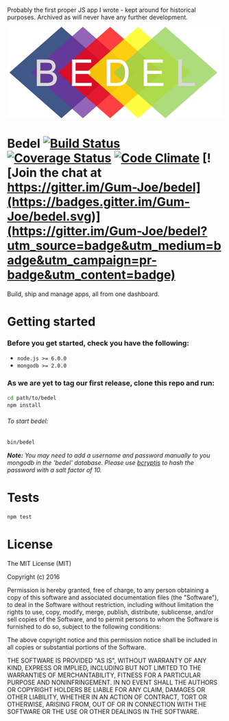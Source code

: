 Probably the first proper JS app I wrote - kept around for historical purposes. Archived as will never have any further development.

![Logo](client/assets/img/Bedel_Logo_1.png)
# Bedel [![Build Status](https://travis-ci.org/Gum-Joe/bedel.svg?branch=master)](https://travis-ci.org/Gum-Joe/bedel) [![Coverage Status](https://coveralls.io/repos/github/Gum-Joe/bedel/badge.svg?branch=master)](https://coveralls.io/github/Gum-Joe/bedel?branch=master) [![Code Climate](https://codeclimate.com/github/Gum-Joe/bedel/badges/gpa.svg)](https://codeclimate.com/github/Gum-Joe/bedel) [![Join the chat at https://gitter.im/Gum-Joe/bedel](https://badges.gitter.im/Gum-Joe/bedel.svg)](https://gitter.im/Gum-Joe/bedel?utm_source=badge&utm_medium=badge&utm_campaign=pr-badge&utm_content=badge)

Build, ship and manage apps, all from one dashboard.

# Getting started
### Before you get started, check you have the following:
- `node.js >= 6.0.0`
- `mongodb >= 2.0.0`

### As we are yet to tag our first release, clone this repo and run:
```bash
cd path/to/bedel
npm install
```
###### To start bedel:
```bash
bin/bedel
```
***Note:*** *You may need to add a username and password manually to you mongodb in the 'bedel' database. Please use [bcryptjs](https://github.com/dcodeIO/bcrypt.js) to hash the password with a salt factor of 10.*

# Tests
```bash
npm test
```

# License
The MIT License (MIT)

Copyright (c) 2016

Permission is hereby granted, free of charge, to any person obtaining a copy
of this software and associated documentation files (the "Software"), to deal
in the Software without restriction, including without limitation the rights
to use, copy, modify, merge, publish, distribute, sublicense, and/or sell
copies of the Software, and to permit persons to whom the Software is
furnished to do so, subject to the following conditions:

The above copyright notice and this permission notice shall be included in all
copies or substantial portions of the Software.

THE SOFTWARE IS PROVIDED "AS IS", WITHOUT WARRANTY OF ANY KIND, EXPRESS OR
IMPLIED, INCLUDING BUT NOT LIMITED TO THE WARRANTIES OF MERCHANTABILITY,
FITNESS FOR A PARTICULAR PURPOSE AND NONINFRINGEMENT. IN NO EVENT SHALL THE
AUTHORS OR COPYRIGHT HOLDERS BE LIABLE FOR ANY CLAIM, DAMAGES OR OTHER
LIABILITY, WHETHER IN AN ACTION OF CONTRACT, TORT OR OTHERWISE, ARISING FROM,
OUT OF OR IN CONNECTION WITH THE SOFTWARE OR THE USE OR OTHER DEALINGS IN THE
SOFTWARE.
